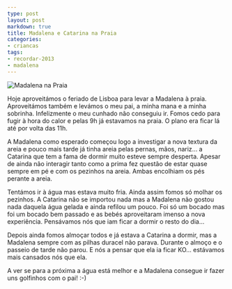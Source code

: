 ```yaml
---
type: post
layout: post
markdown: true
title: Madalena e Catarina na Praia
categories:
- criancas
tags:
- recordar-2013
- madalena
---
```


![Madalena na Praia](https://lh3.googleusercontent.com/-1GPrWrUgkYU/UbmkhSJYExI/AAAAAAAAd5A/IyLeaK-4rzw/s640/DSCF0625.JPG)

Hoje aproveitámos o feriado de Lisboa para levar a Madalena à praia. Aproveitámos
também e levámos o meu pai, a minha mana e a minha sobrinha. Infelizmente o
meu cunhado não conseguiu ir. Fomos cedo para fugir à hora do calor e pelas 9h
já estavamos na praia. O plano era ficar lá até por volta das 11h.

A Madalena como esperado começou logo a investigar a nova textura da areia e
pouco mais tarde já tinha areia pelas pernas, mãos, nariz... a Catarina que tem
a fama de dormir muito esteve sempre desperta. Apesar de ainda não interagir
tanto como a prima fez questão de estar quase sempre em pé e com os pezinhos
na areia. Ambas encolhiam os pés perante a areia.

Tentámos ir à água mas estava muito fria. Ainda assim fomos só molhar os pezinhos.
A Catarina não se importou nada mas a Madalena não gostou nada daquela água
gelada e ainda refilou um pouco. Foi só um bocado mas foi um bocado bem passado
e as bebés aproveitaram imenso a nova experiência. Pensávamos nós que iam ficar
a dormir o resto do dia...

Depois ainda fomos almoçar todos e já estava a Catarina a dormir, mas a Madalena
sempre com as pilhas duracel não parava. Durante o almoço e o passeio de tarde
não parou. E nós a pensar que ela ia ficar KO... estávamos mais cansados nós que
ela.

A ver se para a próxima a água está melhor e a Madalena consegue ir fazer
uns golfinhos com o pai! :-)
